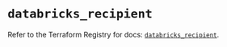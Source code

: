 # `databricks_recipient`

Refer to the Terraform Registry for docs: [`databricks_recipient`](https://registry.terraform.io/providers/databricks/databricks/1.34.0/docs/resources/recipient).

